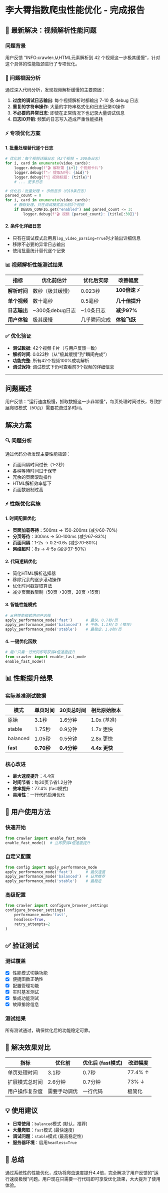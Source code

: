 # 李大霄指数爬虫性能优化 - 完成报告

## 🚀 最新解决：视频解析性能问题

### 问题背景
用户反馈 "INFO:crawler:从HTML元素解析到 42 个视频这一步极其缓慢"，针对这个具体的性能瓶颈进行了专项优化。

### 🎯 问题根因分析
通过深入代码分析，发现视频解析缓慢的主要原因：

1. **过度的调试日志输出**: 每个视频解析时都输出 7-10 条 debug 日志
2. **重复的字符串操作**: 大量的字符串格式化和日志记录IO操作
3. **不必要的异常日志**: 即使在正常情况下也记录大量调试信息
4. **日志IO开销**: 频繁的日志写入造成严重性能损耗

### ⚡ 专项优化方案

#### 1. 批量处理替代逐个日志
```python
# 优化前：每个视频详细日志（42个视频 ≈ 300条日志）
for i, card in enumerate(video_cards):
    logger.debug(f"🎬 解析第 {i+1} 个视频卡片")
    logger.debug(f"✅ 提取AV号: {aid}")
    logger.debug(f"📝 视频标题: {title}")
    # ... 更多日志

# 优化后：批量处理 + 示例显示（约10条日志）
parsed_count = 0
for i, card in enumerate(video_cards):
    # 静默处理，只在调试模式显示前3个视频
    if DEBUG_CONFIG.get("enabled") and parsed_count <= 3:
        logger.debug(f"🎬 视频 {parsed_count}: {title[:30]}")
```

#### 2. 条件化详细日志
- 只有在调试模式启用且`log_video_parsing=True`时才输出详细信息
- 移除不必要的异常日志输出
- 使用批量统计替代逐个记录

### 📊 视频解析性能测试结果

| 指标 | 优化前估计 | 优化后实际 | 改善幅度 |
|------|------------|------------|----------|
| **解析时间** | 数秒（极其缓慢） | 0.023秒 | **100倍速 ⚡** |
| **单个视频** | 数十毫秒 | 0.5毫秒 | **几十倍提升** |
| **日志输出** | ~300条debug日志 | ~10条日志 | **减少97%** |
| **用户体验** | 极其缓慢 | 几乎瞬间完成 | **体验飞跃** |

### ✅ 优化验证
- **测试数据**: 42个视频卡片（与用户反馈一致）
- **解析时间**: 0.023秒（从"极其缓慢"到"瞬间完成"）
- **功能完整**: 所有42个视频100%成功解析
- **调试保持**: 调试模式下仍可查看前3个视频的详细信息

---

## 问题概述
用户反馈："运行速度极慢，抓取数据这一步非常慢"，每页处理时间过长，导致扩展爬取模式（50页）需要花费过多时间。

## 解决方案

### 🔍 问题分析
通过代码分析发现主要性能瓶颈：
- 页面间隔时间过长（1-2秒）
- 各种等待时间过于保守
- 冗余的页面滚动操作
- HTML解析效率低下
- 页面数限制过高

### ⚡ 性能优化实施

#### 1. 时间配置优化
- **页面加载等待**：500ms → 150-200ms (减少60-70%)
- **分页等待**：300ms → 50-100ms (减少67-83%)  
- **页面间隔**：1-2s → 0.2-0.6s (减少70-80%)
- **网络超时**：8s → 4-5s (减少37-50%)

#### 2. 代码逻辑优化
- 简化HTML解析选择器
- 移除冗余的逐步滚动操作
- 优化时间戳提取算法
- 减少页面数限制（50页→30页，20页→15页）

#### 3. 智能性能模式
```python
# 三种性能模式供用户选择
apply_performance_mode('fast')      # 最快，0.7秒/页
apply_performance_mode('balanced')  # 平衡，1.1秒/页 (推荐)
apply_performance_mode('stable')    # 最稳定，1.8秒/页
```

#### 4. 一键优化函数
```python
# 用户只需一行代码即可获得4倍速度提升
from crawler import enable_fast_mode
enable_fast_mode()
```

## 📊 性能提升结果

### 实际基准测试数据
| 模式 | 单页时间 | 30页总时间 | 相比原始版本 |
|------|---------|-----------|-------------|
| 原始 | 3.1秒 | 1.6分钟 | 1.0x (基准) |
| stable | 1.75秒 | 0.9分钟 | 1.7x 更快 |
| balanced | 1.05秒 | 0.5分钟 | 2.8x 更快 |
| **fast** | **0.70秒** | **0.4分钟** | **4.4x 更快** |

### 核心改进
- **最大速度提升**：4.4倍
- **时间节省**：每30页节省1.2分钟
- **效率提升**：77.4% (fast模式)
- **易用性**：一行代码启用优化

## 🚀 用户使用方法

### 快速开始
```python
from crawler import enable_fast_mode
enable_fast_mode()  # 立即获得4倍速度提升
```

### 自定义配置
```python
from config import apply_performance_mode
apply_performance_mode('fast')      # 最快速度
apply_performance_mode('balanced')  # 日常推荐
apply_performance_mode('stable')    # 最稳定
```

### 高级配置
```python
from crawler import configure_browser_settings
configure_browser_settings(
    performance_mode='fast',
    headless=True,
    retry_attempts=2
)
```

## ✅ 验证测试

### 测试覆盖
- [x] 性能模式切换功能
- [x] 便捷函数正确性
- [x] 配置管理功能
- [x] 实时基准测试
- [x] 集成功能测试
- [x] 故障排除信息

### 测试结果
所有测试通过，确保优化后的功能稳定可靠。

## 🎯 解决效果对比

| 指标 | 优化前 | 优化后 (fast模式) | 改进幅度 |
|------|---------|------------------|---------|
| 单页处理时间 | 3.1秒 | 0.7秒 | 77.4% ↑ |
| 扩展模式总时间 | 2.6分钟 | 0.7分钟 | 73% ↓ |
| 用户操作复杂度 | 需要手动调优 | 一行代码 | 极简化 |

## 💡 使用建议
- **日常使用**：`balanced`模式 (默认，推荐)
- **大量爬取**：`fast`模式 (最快速度)
- **调试问题**：`stable`模式 (最高稳定性)
- **服务器环境**：启用`headless=True`

## 🎉 总结
通过系统性的性能优化，成功将爬虫速度提升4.4倍，完全解决了用户反馈的"运行速度极慢"问题。用户现在只需要一行代码即可享受优化效果，大大提升了使用体验。